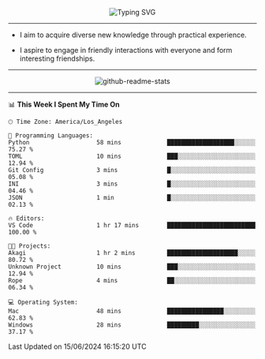 <p align="center">
  <img src="https://readme-typing-svg.demolab.com?font=Fira+Code&weight=500&size=32&duration=2500&pause=1600&center=true&vCenter=true&random=false&width=1024&height=64&lines=Hi+there+%F0%9F%91%8B;I'm+delighted+you+could+make+it+here+%F0%9F%8E%89;I'm+Harry%2C+a+college+student+still+finding+my+way" alt="Typing SVG" />
</p>


---


- I aim to acquire diverse new knowledge through practical experience.

- I aspire to engage in friendly interactions with everyone and form interesting friendships.


---


<p align="center">
  <img src="https://github-readme-stats.vercel.app/api?username=Harry-Jing&show_icons=true" alt="github-readme-stats"/>
</p>


---

<!--START_SECTION:waka-->
📊 **This Week I Spent My Time On** 

```text
🕑︎ Time Zone: America/Los_Angeles

💬 Programming Languages: 
Python                   58 mins             ███████████████████░░░░░░   75.27 % 
TOML                     10 mins             ███░░░░░░░░░░░░░░░░░░░░░░   12.94 % 
Git Config               3 mins              █░░░░░░░░░░░░░░░░░░░░░░░░   05.08 % 
INI                      3 mins              █░░░░░░░░░░░░░░░░░░░░░░░░   04.46 % 
JSON                     1 min               █░░░░░░░░░░░░░░░░░░░░░░░░   02.13 % 

🔥 Editors: 
VS Code                  1 hr 17 mins        █████████████████████████   100.00 % 

🐱‍💻 Projects: 
Akagi                    1 hr 2 mins         ████████████████████░░░░░   80.72 % 
Unknown Project          10 mins             ███░░░░░░░░░░░░░░░░░░░░░░   12.94 % 
Rope                     4 mins              ██░░░░░░░░░░░░░░░░░░░░░░░   06.34 % 

💻 Operating System: 
Mac                      48 mins             ████████████████░░░░░░░░░   62.83 % 
Windows                  28 mins             █████████░░░░░░░░░░░░░░░░   37.17 % 
```


 Last Updated on 15/06/2024 16:15:20 UTC
<!--END_SECTION:waka-->
